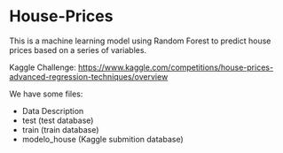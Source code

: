 # House-Prices
This is a machine learning model using Random Forest to predict house prices based on a series of variables.

Kaggle Challenge: https://www.kaggle.com/competitions/house-prices-advanced-regression-techniques/overview

We have some files:
- Data Description
- test (test database)
- train (train database)
- modelo_house (Kaggle submition database)
